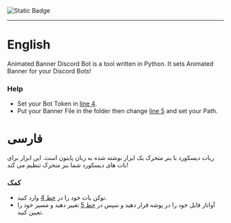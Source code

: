 ![Static Badge](https://img.shields.io/badge/python-%E2%88%9E-blue)
___

# English
Animated Banner Discord Bot is a tool written in Python. It sets Animated Banner for your Discord Bots!
### Help
* Set your Bot Token in [line 4](https://github.com/robonamari/Animated-Banner-Discord-Bot/blob/main/main.py#L4).
* Put your Banner File in the folder then change [line 5](https://github.com/robonamari/Animated-Banner-Discord-Bot/blob/main/main.py#L5) and set your Path.


# فارسی
ربات دیسکورد با بنر متحرک یک ابزار نوشته شده به زبان پایتون است. این ابزار برای بات های دیسکورد شما بنر متحرک تنظیم می کند!
### کمک 
* توکن بات خود را در [خط 4](https://github.com/robonamari/Animated-Banner-Discord-Bot/blob/main/main.py#L4) وارد کنید.
* آواتار فایل خود را در پوشه قرار دهید و سپس در [خط 5](https://github.com/robonamari/Animated-Banner-Discord-Bot/blob/main/main.py#L5) تغییر دهید و مسیر خود را تعیین کنید.

